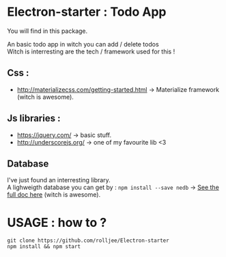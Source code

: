 # Electron-starter : Todo App

You will find in this package.

An basic todo app in witch you can add / delete todos  
Witch is interresting are the tech / framework used for this !

## Css :
* http://materializecss.com/getting-started.html -> Materialize framework (witch is awesome).
## Js libraries :

* https://jquery.com/ -> basic stuff.
* http://underscorejs.org/ -> one of my favourite lib <3

## Database

I've just found an interresting library.  
A lighweigth database you can get by : `npm install --save nedb` -> [See the full doc here](https://github.com/louischatriot/nedb) (witch is awesome).

# USAGE : how to ? 

`git clone https://github.com/rolljee/Electron-starter`  
`npm install && npm start`
